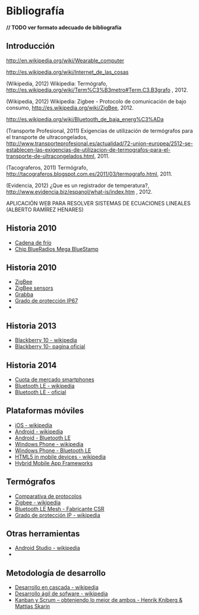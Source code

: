 # Bibliografía

**// TODO ver formato adecuado de bibliografía**


## Introducción

http://en.wikipedia.org/wiki/Wearable_computer

http://es.wikipedia.org/wiki/Internet_de_las_cosas

(Wikipedia, 2012) Wikipedia: Termógrafo,
 http://es.wikipedia.org/wiki/Term%C3%B3metro#Term.C3.B3grafo , 2012.

(Wikipedia, 2012) Wikipedia: Zigbee - Protocolo de comunicación de bajo consumo, http://es.wikipedia.org/wiki/ZigBee, 2012.

http://es.wikipedia.org/wiki/Bluetooth_de_baja_energ%C3%ADa

(Transporte Profesional, 2011) Exigencias de utilización de termógrafos para el transporte de ultracongelados,
http://www.transporteprofesional.es/actualidad/72-union-europea/2512-se-establecen-las-exigencias-de-utilizacion-de-termografos-para-el-transporte-de-ultracongelados.html, 2011.

(Tacograferos, 2011) Termógrafo,
http://tacograferos.blogspot.com.es/2011/03/termografo.html, 2011.

(Evidencia, 2012) ¿Que es un registrador de temperatura?, http://www.evidencia.biz/espanol/what-is/index.htm , 2012.

APLICACIÓN WEB PARA RESOLVER SISTEMAS DE ECUACIONES LINEALES (ALBERTO RAMÍREZ HENARES)


## Historia 2010

- [Cadena de frío](http://es.wikipedia.org/wiki/Cadena_de_fr%C3%ADo)
- [Chip BlueRadios Mega BlueStamp](http://www.blueradios.com/BR-ATM_Commands_Rev_3.6.2.1.0.0_1.1.0.pdf)


## Historia 2010

- [ZigBee](http://es.wikipedia.org/wiki/ZigBee)
- [ZigBee sensors](http://www.zigbeesensors.co.uk)
- [Grabba](http://www.grabba.com/)
- [Grado de protección IP67](http://es.wikipedia.org/wiki/Grado_de_protecci%C3%B3n_IP)
- 


## Historia 2013
- [Blackberry 10 - wikipedia](https://es.wikipedia.org/wiki/BlackBerry_10)
- [Blackberry 10- pagina oficial](http://global.blackberry.com/es/software/smartphones/blackberry-10-os.html)


## Historia 2014
- [Cuota de mercado smartphones](https://en.wikipedia.org/wiki/Mobile_operating_system#cite_note-IDC_Mobile_Operating_System_Market_Share_2015_Q1-61)
- [Bluetooth LE - wikipedia](https://en.wikipedia.org/wiki/Bluetooth_low_energy)
- [Bluetooth LE - oficial](http://www.bluetooth.com/Pages/low-energy-tech-info.aspx)
 


## Plataformas móviles
- [iOS - wikipedia](https://es.wikipedia.org/wiki/IOS)
- [Android - wikipedia](https://es.wikipedia.org/wiki/Android)
- [Android - Bluetooth LE](http://developer.android.com/intl/es/guide/topics/connectivity/bluetooth-le.html)
- [Windows Phone - wikipedia](https://es.wikipedia.org/wiki/Windows_Phone)
- [Windows Phone - Bluetooth LE](http://blogs.msdn.com/b/thunbrynt/archive/2014/05/05/windows-phone-8-1-for-developers-introducing-bluetooth-le.aspx)
- [HTML5 in mobile devices - wikipedia](https://en.wikipedia.org/wiki/HTML5_in_mobile_devices)
- [Hybrid Mobile App Frameworks](http://www.sitepoint.com/top-7-hybrid-mobile-app-frameworks/)
 

## Termógrafos
- [Comparativa de protocolos](http://www.digikey.com/en/articles/techzone/2011/aug/comparing-low-power-wireless-technologies)
- [Zigbee - wikipedia](https://es.wikipedia.org/wiki/ZigBee)
- [Bluetooth LE Mesh - Fabricante CSR](http://www.csr.com/products/csrmesh-development-kit)
- [Grado de protección IP - wikipedia](https://es.wikipedia.org/wiki/Grado_de_protecci%C3%B3n_IP)
 

## Otras herramientas
- [Android Studio - wikipedia](https://en.wikipedia.org/wiki/Android_Studio)
- 

## Metodología de desarrollo
- [Desarrollo en cascada - wikipedia](https://es.wikipedia.org/wiki/Desarrollo_en_cascada)
- [Desarrollo ágil de sofware - wikipedia](https://es.wikipedia.org/wiki/Desarrollo_%C3%A1gil_de_software)
- [Kanban y Scrum –
obteniendo lo mejor de
ambos - Henrik Kniberg & Mattias Skarin](http://www.proyectalis.com/documentos/KanbanVsScrum_Castellano_FINAL-printed.pdf)








